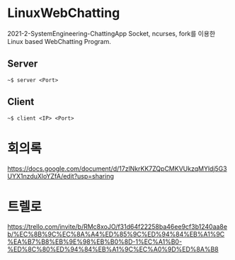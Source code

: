 # LinuxWebChatting
2021-2-SystemEngineering-ChattingApp
Socket, ncurses, fork를 이용한 Linux based WebChatting Program.

## Server 
```console
~$ server <Port>
```

## Client
``` console
~$ client <IP> <Port>
```

# 회의록
https://docs.google.com/document/d/17zlNkrKK7ZQpCMKVUkzqMYldj5G3UYX1nzduXloYZfA/edit?usp=sharing

# 트렐로
https://trello.com/invite/b/RMc8xoJO/f31d64f22258ba46ee9cf3b1240aa8eb/%EC%8B%9C%EC%8A%A4%ED%85%9C%ED%94%84%EB%A1%9C%EA%B7%B8%EB%9E%98%EB%B0%8D-1%EC%A1%B0-%ED%8C%80%ED%94%84%EB%A1%9C%EC%A0%9D%ED%8A%B8
